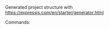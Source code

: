 Generated project structure with  https://expressjs.com/en/starter/generator.html




Commands: 




